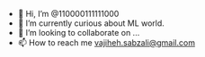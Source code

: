 - 👋 Hi, I’m @110000111111000
- 🌱 I’m currently curious about ML world.
- 💞️ I’m looking to collaborate on ...
- 📫 How to reach me vajiheh.sabzali@gmail.com



<!---
110000111111000/110000111111000 is a ✨ special ✨ repository because its `README.md` (this file) appears on your GitHub profile.
You can click the Preview link to take a look at your changes.
--->
